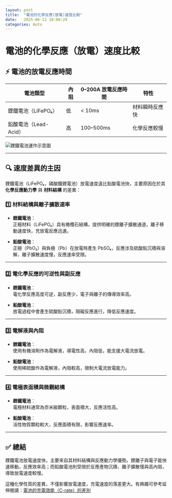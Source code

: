```yaml
---
layout: post
title:  "電池的化學反應(放電)速度比較"
date:   2025-06-11 10:00:29
categories: Auto
---
```



# 電池的化學反應（放電）速度比較

## ⚡ 電池的放電反應時間

| 電池類型 | 內阻 | 0–200A 放電反應時間 | 特性             |
|----------|------|----------------------|------------------|
| 鋰鐵電池（LiFePO₄） | 低   | < 10ms               | 材料瞬時反應快     |
| 鉛酸電池（Lead-Acid） | 高   | 100–500ms            | 化學反應較慢       |

![鋰鐵電池運作示意圖](https://attach.mobile01.com/attach/202507/mobile01-9498f82ae67716e6d44ae48621090886.png)

---

## 🔍 速度差異的主因

鋰鐵電池（LiFePO₄，磷酸鐵鋰電池）放電速度遠比鉛酸電池快，主要原因在於其 **化學反應動力學** 與 **材料結構** 的差異：

### 1️⃣ 材料結構與離子擴散速率

- **鋰鐵電池**：  
  正極材料（LiFePO₄）具有橄欖石結構，提供明確的鋰離子擴散通道，離子移動速度快，充放電反應迅速。

- **鉛酸電池**：  
  正極（PbO₂）與負極（Pb）在放電時產生 PbSO₄，反應涉及硫酸鉛沉積與溶解，離子擴散速度慢，反應速率受限。

---

### 2️⃣ 電化學反應的可逆性與副反應

- **鋰鐵電池**：  
  電化學反應高度可逆，副反應少，電子與離子的傳導效率高。

- **鉛酸電池**：  
  放電過程中會產生硫酸鉛沉積，阻礙反應進行，降低反應速度。

---

### 3️⃣ 電解液與內阻

- **鋰鐵電池**：  
  使用有機溶劑作為電解液，導電性高，內阻低，能支援大電流放電。

- **鉛酸電池**：  
  使用稀硫酸作為電解液，內阻較高，限制大電流放電能力。

---

### 4️⃣ 電極表面積與微觀結構

- **鋰鐵電池**：  
  電極材料通常為奈米級顆粒，表面積大，反應活性高。

- **鉛酸電池**：  
  活性物質顆粒較大，反應面積有限，影響反應速率。

---

## ✅ 總結

鋰鐵電池放電速度快，主要來自其材料結構與反應動力學優勢。鋰離子與電子能快速移動，反應效率高；而鉛酸電池則受限於反應產物沉積、離子擴散慢與高內阻，導致放電速度較慢。

這種化學性質的差異，不僅影響放電速度，充電速度的落差更大。有興趣可參考延伸閱讀：[電池的充電效能（C-rate）的差別](https://1stbenz.github.io/2025/car-bms.html)
